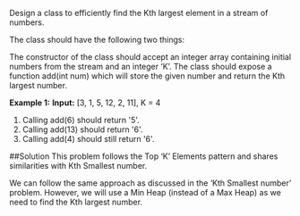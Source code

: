 Design a class to efficiently find the Kth largest element in a stream of numbers.

The class should have the following two things:

The constructor of the class should accept an integer array containing initial numbers from the stream and an integer ‘K’.
The class should expose a function add(int num) which will store the given number and return the Kth largest number.

**Example 1:**
**Input:** [3, 1, 5, 12, 2, 11], K = 4
1. Calling add(6) should return '5'.
2. Calling add(13) should return '6'.
3. Calling add(4) should still return '6'.

##Solution
This problem follows the Top ‘K’ Elements pattern and shares similarities with Kth Smallest number.

We can follow the same approach as discussed in the ‘Kth Smallest number’ problem. However, we will use a Min Heap
(instead of a Max Heap) as we need to find the Kth largest number.